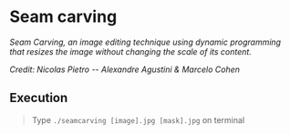 # Seam carving
_Seam Carving, an image editing technique using dynamic programming that resizes the image without changing the scale of its content._

_Credit: Nicolas Pietro -- Alexandre Agustini & Marcelo Cohen_

## Execution
> Type `./seamcarving [image].jpg [mask].jpg` on terminal
